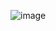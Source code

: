![image](https://user-images.githubusercontent.com/96841396/147764363-36bcb488-8c08-4ad3-9978-a119bdb026c9.png)
